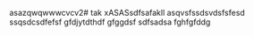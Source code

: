 asazqwqwwwcvcv2# tak
xASASsdfsafakll
asqvsfssdsvdsfsfesd
ssqsdcsdfefsf
gfdjytdthdf
gfggdsf
sdfsadsa
fghfgfddg
